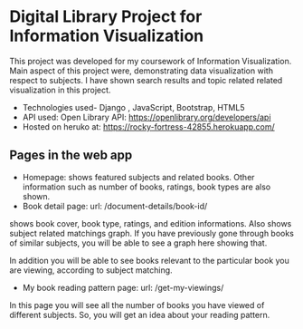 # Digital Library Project for Information Visualization
This project was developed for my coursework of Information Visualization. Main aspect of this project were, demonstrating data visualization with respect to subjects. I have shown 
search results and topic related related visualization in this project.
- Technologies used- Django , JavaScript, Bootstrap, HTML5
- API used: Open Library API: https://openlibrary.org/developers/api
- Hosted on heruko at: https://rocky-fortress-42855.herokuapp.com/
## Pages in the web app
- Homepage: shows featured subjects and related books. Other information such as number of books, ratings, book types are also shown.
- Book detail page: url: /document-details/book-id/

shows book cover, book type, ratings, and edition informations. Also shows subject related matchings graph. If you have previously gone through books of similar subjects,
you will be able to see a graph here showing that. 

In addition you will be able to see books relevant to the particular book you are viewing, according to subject matching.
- My book reading pattern page: url: /get-my-viewings/

In this page you will see all the number of books you have viewed of different subjects. So, you will get an idea about your reading pattern.
